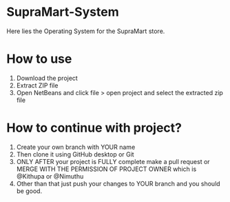# SupraMart-System
Here lies the Operating System for the SupraMart store.

# How to use
1. Download the project
2. Extract ZIP file
3. Open NetBeans and click file > open project and select the extracted zip file

# How to continue with project?
1. Create your own branch with YOUR name
2. Then clone it using GitHub desktop or Git
3. ONLY AFTER your project is FULLY complete make a pull request or MERGE WITH THE PERMISSION OF PROJECT OWNER which is @Kithupa or @Nimuthu
4. Other than that just push your changes to YOUR branch and you should be good.
